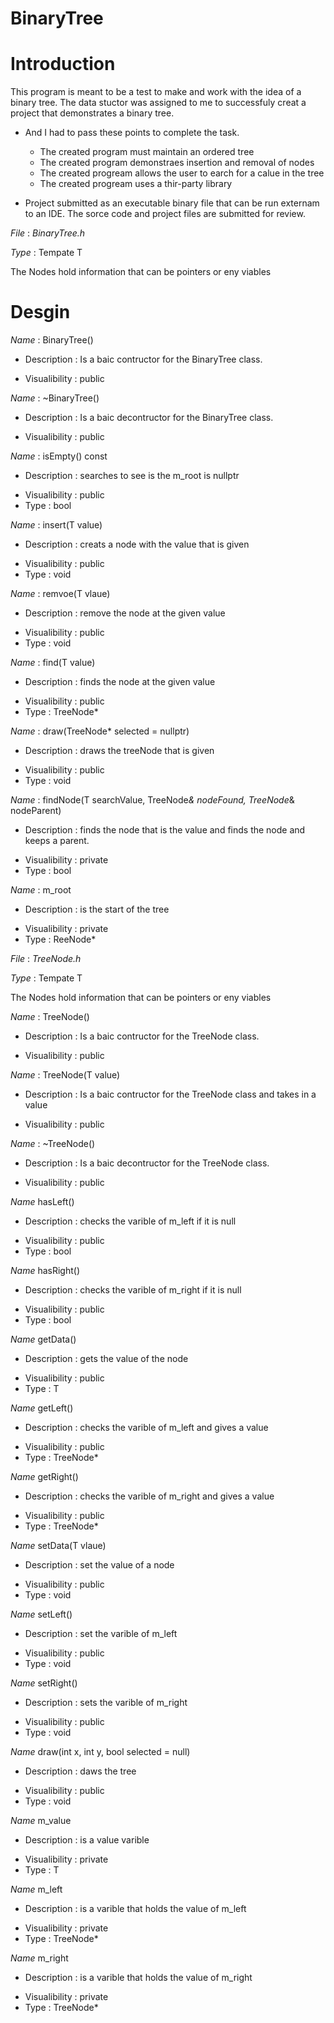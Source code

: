 # BinaryTree
# **Introduction**
This program is meant to be a test to make and work with the idea of a binary tree. The data stuctor was assigned to me to successfuly creat a project that demonstrates a binary tree.
* And I had to pass these points to complete the task.

    * The created program must maintain an ordered tree
    * The created program demonstraes insertion and removal of nodes
    * The created progream allows the user to earch for a calue in the tree
    * The created progream uses a thir-party library
* Project submitted as an executable binary file that can be run externam to an IDE.
The sorce code and project files are submitted for review.

$File$ : _BinaryTree.h_

$Type$ : Tempate T

The Nodes hold information that can be pointers or eny viables 
    
# **Desgin**

$Name$ :  BinaryTree()
+ Description : Is a baic contructor for the BinaryTree class.
* Visualibility : public

$Name$ :  ~BinaryTree()
+ Description : Is a baic decontructor for the BinaryTree class.
* Visualibility : public

$Name$ :  isEmpty() const
+ Description : searches to see is the m_root is nullptr
* Visualibility : public
* Type : bool

$Name$ :  insert(T value)
+ Description : creats a node with the value that is given
* Visualibility : public
* Type : void

$Name$ :  remvoe(T vlaue)
+ Description : remove the node at the given value
* Visualibility : public
* Type : void

$Name$ :  find(T value)
+ Description : finds the node at the given value
* Visualibility : public
* Type : TreeNode<T>*

$Name$ :  draw(TreeNode<T>* selected = nullptr)
+ Description : draws the treeNode that is given
* Visualibility : public
* Type : void

$Name$ :  findNode(T searchValue, TreeNode<T>*& nodeFound, TreeNode<T>*& nodeParent)
+ Description : finds the node that is the value and finds the node and keeps a parent.
* Visualibility : private
* Type : bool

$Name$ :  m_root
+ Description : is the start of the tree
* Visualibility : private
* Type : ReeNode<T>* 

$File$ : _TreeNode.h_

$Type$ : Tempate T

The Nodes hold information that can be pointers or eny viables

$Name$ :  TreeNode()
+ Description : Is a baic contructor for the TreeNode class.
* Visualibility : public

$Name$ :  TreeNode(T value)
+ Description : Is a baic contructor for the TreeNode class and takes in a value
* Visualibility : public

$Name$ :  ~TreeNode()
+ Description : Is a baic decontructor for the TreeNode class.
* Visualibility : public

$Name$  hasLeft()
+ Description : checks the varible of m_left if it is null
* Visualibility : public
* Type : bool

$Name$  hasRight()
+ Description : checks the varible of m_right if it is null
* Visualibility : public
* Type : bool

$Name$  getData()
+ Description : gets the value of the node
* Visualibility : public
* Type : T

$Name$  getLeft()
+ Description : checks the varible of m_left and gives a value
* Visualibility : public
* Type : TreeNode<T>*

$Name$  getRight()
+ Description : checks the varible of m_right and gives a value
* Visualibility : public
* Type : TreeNode<T>*

$Name$  setData(T vlaue)
+ Description : set the value of a node
* Visualibility : public
* Type : void

$Name$  setLeft()
+ Description : set the varible of m_left 
* Visualibility : public
* Type : void

$Name$  setRight()
+ Description : sets the varible of m_right
* Visualibility : public
* Type : void

$Name$  draw(int x, int y, bool selected = null)
+ Description : daws the tree
* Visualibility : public
* Type : void

$Name$ m_value
+ Description : is a value varible
* Visualibility : private
* Type : T

$Name$ m_left
+ Description : is a  varible that holds the value of m_left 
* Visualibility : private
* Type : TreeNode<T>*

$Name$ m_right
+ Description : is a  varible that holds the value of m_right
* Visualibility : private
* Type : TreeNode<T>*